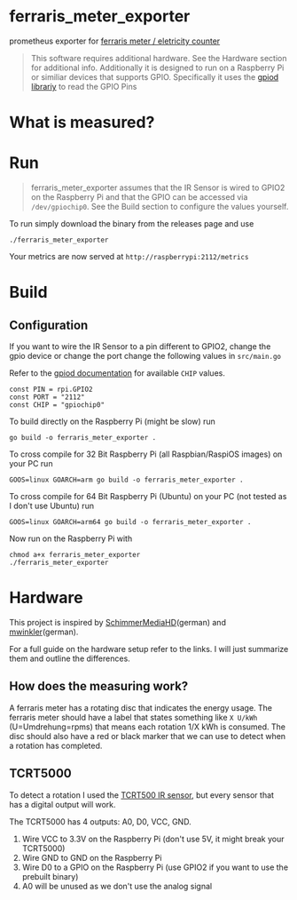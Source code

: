 # ferraris_meter_exporter

prometheus exporter for [ferraris meter / eletricity counter](https://en.wikipedia.org/wiki/Electricity_meter#Electromechanical)

> This software requires additional hardware. See the Hardware section for additional info.
> Additionally it is designed to run on a Raspberry Pi or similiar devices that supports GPIO.
> Specifically it uses the [gpiod librariy](https://github.com/warthog618/gpiod) to read the GPIO Pins

# What is measured?

# Run
> ferraris_meter_exporter assumes that the IR Sensor is wired to GPIO2 on the Raspberry Pi and that
> the GPIO can be accessed via `/dev/gpiochip0`. See the Build section to configure the values yourself.

To run simply download the binary from the releases page and use

```
./ferraris_meter_exporter
```

Your metrics are now served at `http://raspberrypi:2112/metrics`

# Build
## Configuration
If you want to wire the IR Sensor to a pin different to GPIO2, change the gpio device or change the port change
the following values in `src/main.go`

Refer to the [gpiod documentation](https://github.com/warthog618/gpiod#chip-initialization) for available
`CHIP` values.

```
const PIN = rpi.GPIO2
const PORT = "2112"
const CHIP = "gpiochip0"
```

To build directly on the Raspberry Pi (might be slow) run
```
go build -o ferraris_meter_exporter .
```

To cross compile for 32 Bit Raspberry Pi (all Raspbian/RaspiOS images) on your PC run
```
GOOS=linux GOARCH=arm go build -o ferraris_meter_exporter .
```

To cross compile for 64 Bit Raspberry Pi (Ubuntu) on your PC (not tested as I don't use Ubuntu) run
```
GOOS=linux GOARCH=arm64 go build -o ferraris_meter_exporter .
```

Now run on the Raspberry Pi with

```
chmod a+x ferraris_meter_exporter
./ferraris_meter_exporter
```

# Hardware
This project is inspired by [SchimmerMediaHD](https://www.youtube.com/watch?v=ZZkQDy53GcM)(german)
and [mwinkler](https://mwinkler.jimdo.com/smarthome/aktoren-sensoren/stromz%C3%A4hler/)(german).

For a full guide on the hardware setup refer to the links. I will just summarize them and outline the differences.

## How does the measuring work?
A ferraris meter has a rotating disc that indicates the energy usage. The ferraris meter should have a label that states something like 
`X U/kWh` (U=Umdrehung=rpms) that means each rotation 1/X kWh is consumed. The disc should also have a red or black marker that we can use to
detect when a rotation has completed.

## TCRT5000
To detect a rotation I used the [TCRT500 IR sensor](https://www.amazon.de/AZDelivery-TRCT5000-Infrarot-Hindernis-Vermeidung/dp/B07DRCKV3X/ref=sr_1_1_sspa?__mk_de_DE=%C3%85M%C3%85%C5%BD%C3%95%C3%91&crid=1R423XVRM8SQY&dchild=1&keywords=tcrt5000&qid=1600905822&sprefix=tcrt500%2Caps%2C157&sr=8-1-spons&psc=1&spLa=ZW5jcnlwdGVkUXVhbGlmaWVyPUFHTlRCMjZJTEhHMFQmZW5jcnlwdGVkSWQ9QTA1Njg1NzAyU0tNRlFLSExGQjM2JmVuY3J5cHRlZEFkSWQ9QTA3MTcyNDkxUlVGQ1JDMUE2NEowJndpZGdldE5hbWU9c3BfYXRmJmFjdGlvbj1jbGlja1JlZGlyZWN0JmRvTm90TG9nQ2xpY2s9dHJ1ZQ==),
but every sensor that has a digital output will work.

The TCRT5000 has 4 outputs: A0, D0, VCC, GND. 
1. Wire VCC to 3.3V on the Raspberry Pi (don't use 5V, it might break your TCRT5000)
2. Wire GND to GND on the Raspberry Pi
3. Wire D0 to a GPIO on the Raspberry Pi (use GPIO2 if you want to use the prebuilt binary)
4. A0 will be unused as we don't use the analog signal